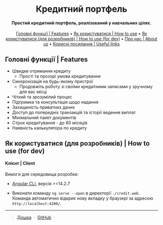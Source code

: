 <h1 align="center">
  <br>
  Кредитний портфель
  <br>
</h1>

<h4 align="center">Простий кредитний портфель, реалізований у навчальних цілях.</h4>

<p align="center">
  <a href="#features">Головні функції | Features</a> •
  <a href="#how-to-use">Як користуватися | How to use</a> •
  <a href="#how-to-use-for-dev">Як користуватися (для розробників) | How to use (for dev)</a> •
  <a href="#about-us">Про нас | About us</a> •
  <a href="#useful-links">Корисні посилання | Useful links</a>
</p>

## Головні функції | Features

* Швидке отримання кредиту
  - Прості та прозорі умови кредитування
* Синхронізація на будь-якому пристрої
  - Продовжіть роботу зі своїми кредитними записами у зручному для вас місці
* Чіткий та зрозумілий процес
* Підтримка та консультація щодо надання
* Захищеність приватних даних
* Доступ до попередніх транзакцій та історії ведення виплат
* Мінімальний пакет документів
* Строк кредитування - до 60 місяців
* Наявність калькулятора по кредиту

## Як користуватися (для розробників) | How to use (for dev)

<h4>Клієнт | Client</h4>

<p>Вимоги для середовища розробки:</p>

* [Angular CLI](https://github.com/angular/angular-cli), версія >=14.2.7

* Виконати команду `ng serve --open` в директорії `./credit.web`. Команда автоматично відкриє нову вкладку у браузері за адресою `http://localhost:4200/`.

---

> [Дошка](https://github.com/users/OleksandrShchur/projects/2/views/1) &nbsp;&middot;&nbsp;
> [GitHub](https://github.com/OleksandrShchur/Credit) &nbsp;&middot;&nbsp;
